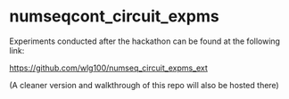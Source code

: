 # numseqcont_circuit_expms

Experiments conducted after the hackathon can be found at the following link:

https://github.com/wlg100/numseq_circuit_expms_ext

(A cleaner version and walkthrough of this repo will also be hosted there)
